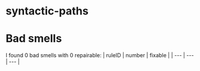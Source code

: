 # syntactic-paths 
 
# Bad smells
I found 0 bad smells with 0 repairable:
| ruleID | number | fixable |
| --- | --- | --- |
